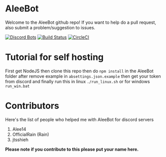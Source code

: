 # AleeBot
Welcome to the AleeBot github repo!
If you want to help do a pull request, also submit a problem/suggestion to issues.

[![Discord Bots](https://discordbots.org/api/widget/status/282547024547545109.svg)](https://discordbots.org/bot/282547024547545109) [![Build Status](https://travis-ci.org/AleeCorp/AleeBot.svg?branch=master)](https://travis-ci.org/AleeCorp/AleeBot) [![CircleCI](https://circleci.com/gh/AleeCorp/AleeBot.svg?style=svg)](https://circleci.com/gh/AleeCorp/AleeBot)

# Tutorial for self hosting

First get NodeJS then clone this repo then do `npm install` in the AleeBot folder after remove example in `absettings.json.example` then get your token from discord and finally run this in linux `./run_linux.sh` or for windows `run_win.bat`

# Contributors
Here's the list of people who helped me with AleeBot for discord servers
1. Alee14
2. OfficialRain (Rain)
3. jtsshieh

**Please note if you contribute to this please put your name here.**
